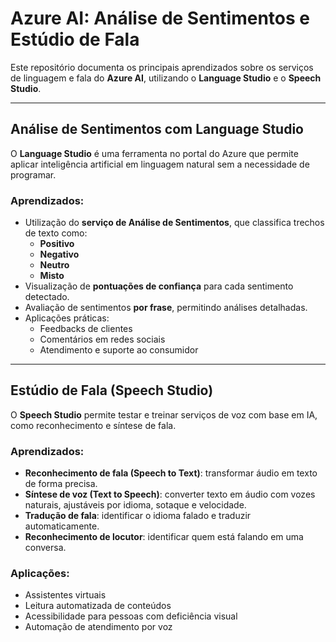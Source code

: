 # Azure AI: Análise de Sentimentos e Estúdio de Fala

Este repositório documenta os principais aprendizados sobre os serviços de linguagem e fala do **Azure AI**, utilizando o **Language Studio** e o **Speech Studio**.

---

## Análise de Sentimentos com Language Studio

O **Language Studio** é uma ferramenta no portal do Azure que permite aplicar inteligência artificial em linguagem natural sem a necessidade de programar.

###  Aprendizados:

- Utilização do **serviço de Análise de Sentimentos**, que classifica trechos de texto como:
  - **Positivo**
  - **Negativo**
  - **Neutro**
  - **Misto**
- Visualização de **pontuações de confiança** para cada sentimento detectado.
- Avaliação de sentimentos **por frase**, permitindo análises detalhadas.
- Aplicações práticas:
  - Feedbacks de clientes
  - Comentários em redes sociais
  - Atendimento e suporte ao consumidor

---

##  Estúdio de Fala (Speech Studio)

O **Speech Studio** permite testar e treinar serviços de voz com base em IA, como reconhecimento e síntese de fala.

###  Aprendizados:

- **Reconhecimento de fala (Speech to Text)**: transformar áudio em texto de forma precisa.
- **Síntese de voz (Text to Speech)**: converter texto em áudio com vozes naturais, ajustáveis por idioma, sotaque e velocidade.
- **Tradução de fala**: identificar o idioma falado e traduzir automaticamente.
- **Reconhecimento de locutor**: identificar quem está falando em uma conversa.

###  Aplicações:

- Assistentes virtuais
- Leitura automatizada de conteúdos
- Acessibilidade para pessoas com deficiência visual
- Automação de atendimento por voz

